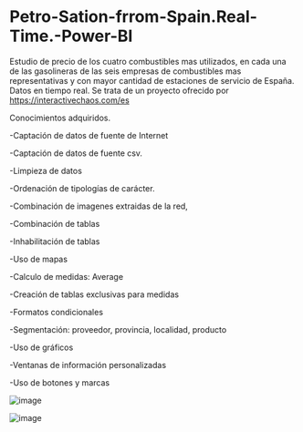# Petro-Sation-frrom-Spain.Real-Time.-Power-BI
Estudio de precio de los cuatro combustibles mas utilizados, en cada una de las gasolineras de las seis empresas de combustibles mas representativas y con mayor cantidad de estaciones de servicio de España. Datos en tiempo real. Se trata de un proyecto ofrecido por https://interactivechaos.com/es

Conocimientos adquiridos.

-Captación de datos de fuente de Internet

-Captación de datos de fuente csv.

-Limpieza de datos

-Ordenación de tipologías de carácter.

-Combinación de imagenes extraidas de la red,

-Combinación de tablas

-Inhabilitación de tablas

-Uso de mapas

-Calculo de medidas: Average

-Creación de tablas exclusivas para medidas

-Formatos condicionales

-Segmentación: proveedor, provincia, localidad, producto

-Uso de gráficos

-Ventanas de información personalizadas

-Uso de botones y marcas

![image](https://user-images.githubusercontent.com/121707237/226964759-e088dd68-8a84-4373-9434-732c2b32bc94.png)

![image](https://user-images.githubusercontent.com/121707237/226965158-e479d669-ebae-445f-8052-051619c1c6fa.png)
